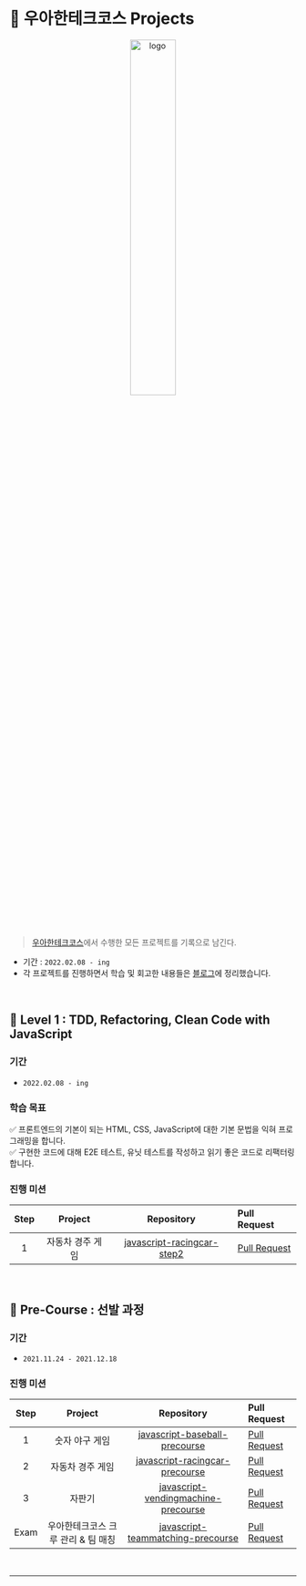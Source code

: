 # 🚀 우아한테크코스 Projects

<p align="center">
    <img src="./image.jpg" alt="logo" width="40%"/>
</p>

> [우아한테크코스](https://woowacourse.github.io/)에서 수행한 모든 프로젝트를 기록으로 남긴다.

* 기간 : ``2022.02.08 - ing``
* 각 프로젝트를 진행하면서 학습 및 회고한 내용들은 [블로그](https://velog.io/@dom_hxrdy)에 정리했습니다.

<br>

## 🥚 Level 1 : TDD, Refactoring, Clean Code with JavaScript

### 기간

* ``2022.02.08 - ing``

### 학습 목표

✅ 프론트엔드의 기본이 되는 HTML, CSS, JavaScript에 대한 기본 문법을 익혀 프로그래밍을 합니다.<br>
✅ 구현한 코드에 대해 E2E 테스트, 유닛 테스트를 작성하고 읽기 좋은 코드로 리팩터링합니다.

### 진행 미션

| Step | Project | Repository | Pull Request |
|:---:|:---:|:---:|:---|
| 1 | 자동차 경주 게임 | [javascript-racingcar-step2](https://github.com/DomMorello/javascript-racingcar/tree/dommorello) | [Pull Request](https://github.com/woowacourse/javascript-racingcar/pull/115) |

<br>

## 🌱 Pre-Course : 선발 과정

### 기간

* ``2021.11.24 - 2021.12.18``

### 진행 미션

| Step | Project | Repository | Pull Request |
|:---:|:---:|:---:|:---|
| 1 | 숫자 야구 게임 | [javascript-baseball-precourse](https://github.com/DomMorello/javascript-baseball-precourse/tree/dom) | [Pull Request](https://github.com/woowacourse/javascript-baseball-precourse/pull/138) |
| 2 | 자동차 경주 게임 | [javascript-racingcar-precourse](https://github.com/DomMorello/javascript-racingcar-precourse/tree/dom) | [Pull Request](https://github.com/woowacourse/javascript-racingcar-precourse/pull/136) |
| 3 | 자판기 | [javascript-vendingmachine-precourse](https://github.com/DomMorello/javascript-vendingmachine-precourse/tree/dom) | [Pull Request](https://github.com/woowacourse/javascript-vendingmachine-precourse/pull/33) |
| Exam | 우아한테크코스 크루 관리 & 팀 매칭 | [javascript-teammatching-precourse](https://github.com/DomMorello/javascript-teammatching-precourse/tree/dom) | [Pull Request](https://github.com/woowacourse/javascript-teammatching-precourse/pull/53) |

<br>

---